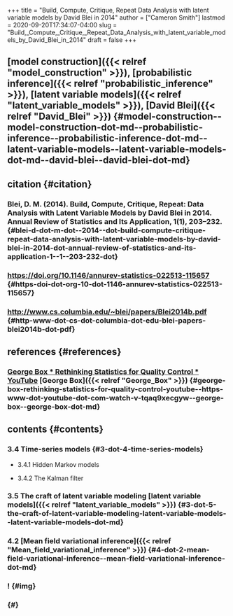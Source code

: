 +++
title = "Build, Compute, Critique, Repeat Data Analysis with latent variable models by David Blei in 2014"
author = ["Cameron Smith"]
lastmod = 2020-09-20T17:34:07-04:00
slug = "Build,_Compute,_Critique,_Repeat_Data_Analysis_with_latent_variable_models_by_David_Blei_in_2014"
draft = false
+++

## [model construction]({{< relref "model_construction" >}}), [probabilistic inference]({{< relref "probabilistic_inference" >}}), [latent variable models]({{< relref "latent_variable_models" >}}), [David Blei]({{< relref "David_Blei" >}}) {#model-construction--model-construction-dot-md--probabilistic-inference--probabilistic-inference-dot-md--latent-variable-models--latent-variable-models-dot-md--david-blei--david-blei-dot-md}


## citation {#citation}


### Blei, D. M. (2014). Build, Compute, Critique, Repeat: Data Analysis with Latent Variable Models by David Blei in 2014. Annual Review of Statistics and Its Application, 1(1), 203–232.  {#blei-d-dot-m-dot--2014--dot-build-compute-critique-repeat-data-analysis-with-latent-variable-models-by-david-blei-in-2014-dot-annual-review-of-statistics-and-its-application-1--1--203-232-dot}


### <https://doi.org/10.1146/annurev-statistics-022513-115657> {#https-doi-dot-org-10-dot-1146-annurev-statistics-022513-115657}


### <http://www.cs.columbia.edu/~blei/papers/Blei2014b.pdf> {#http-www-dot-cs-dot-columbia-dot-edu-blei-papers-blei2014b-dot-pdf}


## references {#references}


### [George Box \* Rethinking Statistics for Quality Control \* YouTube](<https://www.youtube.com/watch?v=tQaq9XEcgyw>) [George Box]({{< relref "George_Box" >}}) {#george-box-rethinking-statistics-for-quality-control-youtube--https-www-dot-youtube-dot-com-watch-v-tqaq9xecgyw--george-box--george-box-dot-md}


## contents {#contents}


### 3.4 Time-series models {#3-dot-4-time-series-models}

<!--list-separator-->

-  3.4.1 Hidden Markov models

<!--list-separator-->

-  3.4.2 The Kalman filter


### 3.5 The craft of latent variable modeling [latent variable models]({{< relref "latent_variable_models" >}}) {#3-dot-5-the-craft-of-latent-variable-modeling-latent-variable-models--latent-variable-models-dot-md}


### 4.2 [Mean field variational inference]({{< relref "Mean_field_variational_inference" >}}) {#4-dot-2-mean-field-variational-inference--mean-field-variational-inference-dot-md}


### \![](![](https://firebasestorage.googleapis.com/v0/b/firescript-577a2.appspot.com/o/imgs%2Fapp%2Fcameronraysmith%2FFDPVkjnt%5F4.png?alt=media&token=b6d50ff4-2728-454d-897f-8f60c88ad335)) {#img}


###  {#}
